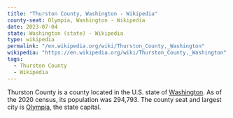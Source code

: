 ```yaml
---
title: "Thurston County, Washington - Wikipedia"
county-seat: Olympia, Washington - Wikipedia
date: 2023-07-04
state: Washington (state) - Wikipedia
type: wikipedia
permalink: "/en.wikipedia.org/wiki/Thurston_County,_Washington"
wikipedia: "https://en.wikipedia.org/wiki/Thurston_County,_Washington"
tags:
  - Thurston County
  - Wikipedia
---
```

Thurston County is a county located in the U.S. state of [Washington](/en.wikipedia.org/wiki/Washington_(state)). As of the 2020 census, its population was 294,793. The county seat and largest city is [Olympia](/en.wikipedia.org/wiki/Olympia,_Washington), the state capital.